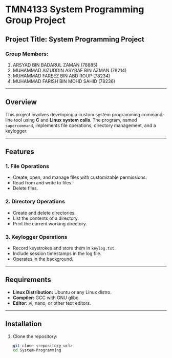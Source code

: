 # TMN4133 System Programming Group Project

## Project Title: **System Programming Project**

### Group Members:
1. ARSYAD BIN BADARUL ZAMAN (78885)
2. MUHAMMAD AIZUDDIN ASYRAF BIN AZMAN (78214)
3. MUHAMMAD FAREEZ BIN ABD ROUP (78234)
4. MUHAMMAD FARISH BIN MOHD SAHID (78236)

---

## Overview
This project involves developing a custom system programming command-line tool using **C** and **Linux system calls**. The program, named `supercommand`, implements file operations, directory management, and a keylogger. 

---

## Features
### 1. File Operations
- Create, open, and manage files with customizable permissions.
- Read from and write to files.
- Delete files.

### 2. Directory Operations
- Create and delete directories.
- List the contents of a directory.
- Print the current working directory.

### 3. Keylogger Operations
- Record keystrokes and store them in `keylog.txt`.
- Include session timestamps in the log file.
- Operates in the background.

---

## Requirements
- **Linux Distribution:** Ubuntu or any Linux distro.
- **Compiler:** GCC with GNU glibc.
- **Editor:** vi, nano, or other text editors.

---

## Installation
1. Clone the repository:
   ```bash
   git clone <repository_url>
   cd System-Programming
